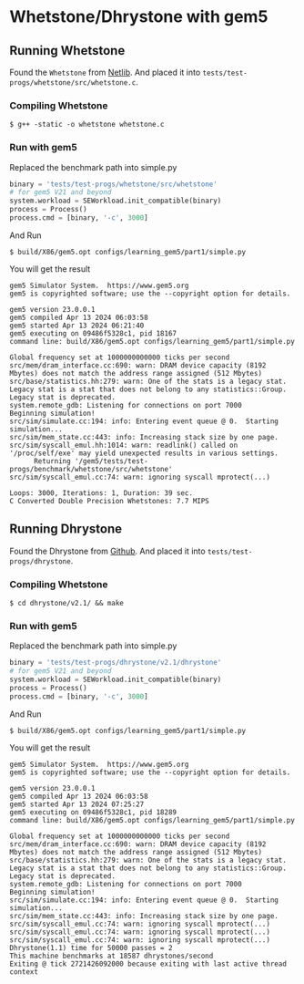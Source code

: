 # Whetstone/Dhrystone with gem5

## Running Whetstone
Found the `Whetstone` from [Netlib](https://www.netlib.org/benchmark/whetstone.c).
And placed it into `tests/test-progs/whetstone/src/whetstone.c`.
### Compiling Whetstone
```shell
$ g++ -static -o whetstone whetstone.c
```

### Run with gem5
Replaced the benchmark path into simple.py
```python
binary = 'tests/test-progs/whetstone/src/whetstone'
# for gem5 V21 and beyond
system.workload = SEWorkload.init_compatible(binary)
process = Process()
process.cmd = [binary, '-c', 3000]
```
And Run
```shell
$ build/X86/gem5.opt configs/learning_gem5/part1/simple.py
```
You will get the result
```shell
gem5 Simulator System.  https://www.gem5.org
gem5 is copyrighted software; use the --copyright option for details.

gem5 version 23.0.0.1
gem5 compiled Apr 13 2024 06:03:58
gem5 started Apr 13 2024 06:21:40
gem5 executing on 09486f5328c1, pid 18167
command line: build/X86/gem5.opt configs/learning_gem5/part1/simple.py

Global frequency set at 1000000000000 ticks per second
src/mem/dram_interface.cc:690: warn: DRAM device capacity (8192 Mbytes) does not match the address range assigned (512 Mbytes)
src/base/statistics.hh:279: warn: One of the stats is a legacy stat. Legacy stat is a stat that does not belong to any statistics::Group. Legacy stat is deprecated.
system.remote_gdb: Listening for connections on port 7000
Beginning simulation!
src/sim/simulate.cc:194: info: Entering event queue @ 0.  Starting simulation...
src/sim/mem_state.cc:443: info: Increasing stack size by one page.
src/sim/syscall_emul.hh:1014: warn: readlink() called on '/proc/self/exe' may yield unexpected results in various settings.
      Returning '/gem5/tests/test-progs/benchmark/whetstone/src/whetstone'
src/sim/syscall_emul.cc:74: warn: ignoring syscall mprotect(...)

Loops: 3000, Iterations: 1, Duration: 39 sec.
C Converted Double Precision Whetstones: 7.7 MIPS
```


## Running Dhrystone
Found the Dhrystone from [Github](https://github.com/Keith-S-Thompson/dhrystone/blob/master/v2.1/dhrystone.c).
And placed it into `tests/test-progs/dhrystone`.
### Compiling Whetstone
```shell
$ cd dhrystone/v2.1/ && make
```

### Run with gem5
Replaced the benchmark path into simple.py
```python
binary = 'tests/test-progs/dhrystone/v2.1/dhrystone'
# for gem5 V21 and beyond
system.workload = SEWorkload.init_compatible(binary)
process = Process()
process.cmd = [binary, '-c', 3000]
```
And Run
```shell
$ build/X86/gem5.opt configs/learning_gem5/part1/simple.py
```
You will get the result
```shell
gem5 Simulator System.  https://www.gem5.org
gem5 is copyrighted software; use the --copyright option for details.

gem5 version 23.0.0.1
gem5 compiled Apr 13 2024 06:03:58
gem5 started Apr 13 2024 07:25:27
gem5 executing on 09486f5328c1, pid 18289
command line: build/X86/gem5.opt configs/learning_gem5/part1/simple.py

Global frequency set at 1000000000000 ticks per second
src/mem/dram_interface.cc:690: warn: DRAM device capacity (8192 Mbytes) does not match the address range assigned (512 Mbytes)
src/base/statistics.hh:279: warn: One of the stats is a legacy stat. Legacy stat is a stat that does not belong to any statistics::Group. Legacy stat is deprecated.
system.remote_gdb: Listening for connections on port 7000
Beginning simulation!
src/sim/simulate.cc:194: info: Entering event queue @ 0.  Starting simulation...
src/sim/mem_state.cc:443: info: Increasing stack size by one page.
src/sim/syscall_emul.cc:74: warn: ignoring syscall mprotect(...)
src/sim/syscall_emul.cc:74: warn: ignoring syscall mprotect(...)
src/sim/syscall_emul.cc:74: warn: ignoring syscall mprotect(...)
Dhrystone(1.1) time for 50000 passes = 2
This machine benchmarks at 18587 dhrystones/second
Exiting @ tick 2721426092000 because exiting with last active thread context
```


